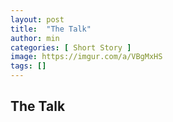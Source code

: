 ```yaml
---
layout: post
title:  "The Talk"
author: min
categories: [ Short Story ]
image: https://imgur.com/a/VBgMxHS
tags: []
---
```


## The Talk
